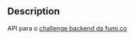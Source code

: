 ## Description

API para o <a href="https://github.com/fumi-co/fumico-challenge/blob/master/BACKEND.md">challenge backend da fumi.co</a>
